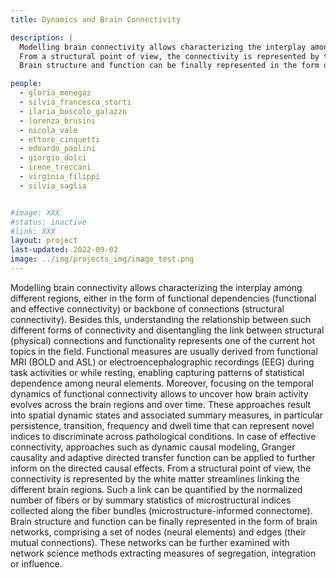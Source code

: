 ```yaml
---
title: Dynamics and Brain Connectivity

description: |
  Modelling brain connectivity allows characterizing the interplay among different regions, either in the form of functional dependencies (functional and effective connectivity) or backbone of connections (structural connectivity). Besides this, understanding the relationship between such different forms of connectivity and disentangling the link between structural (physical) connections and functionality represents one of the current hot topics in the field. Functional measures are usually derived from functional MRI (BOLD and ASL) or electroencephalographic recordings (EEG) during task activities or while resting, enabling capturing patterns of statistical dependence among neural elements. Moreover, focusing on the temporal dynamics of functional connectivity allows to uncover how brain activity evolves across the brain regions and over time. These approaches result into spatial dynamic states and associated summary measures, in particular persistence, transition, frequency and dwell time that can represent novel indices to discriminate across pathological conditions. In case of effective connectivity, approaches such as dynamic causal modeling, Granger causality and adaptive directed transfer function can be applied to further inform on the directed causal effects.
  From a structural point of view, the connectivity is represented by the white matter streamlines linking the different brain regions. Such a link can be quantified by the normalized number of fibers or by summary statistics of microstructural indices collected along the fiber bundles (microstructure-informed connectome).
  Brain structure and function can be finally represented in the form of brain networks, comprising a set of nodes (neural elements) and edges (their mutual connections). These networks can be further examined with network science methods extracting measures of segregation, integration or influence.

people:
  - gloria_menegaz
  - silvia_francesca_storti
  - ilaria_boscolo_galazzo
  - lorenza_brusini
  - nicola_vale
  - ettore_cinquetti
  - edoardo_paolini
  - giorgio_dolci
  - irene_treccani
  - virginia_filippi
  - silvia_saglia


#image: XXX
#status: inactive
#link: XXX
layout: project
last-updated: 2022-09-02
image: ../img/projects_img/image_test.png
---
```


Modelling brain connectivity allows characterizing the interplay among different regions, either in the form of functional dependencies (functional and effective connectivity) or backbone of connections (structural connectivity). Besides this, understanding the relationship between such different forms of connectivity and disentangling the link between structural (physical) connections and functionality represents one of the current hot topics in the field. Functional measures are usually derived from functional MRI (BOLD and ASL) or electroencephalographic recordings (EEG) during task activities or while resting, enabling capturing patterns of statistical dependence among neural elements. Moreover, focusing on the temporal dynamics of functional connectivity allows to uncover how brain activity evolves across the brain regions and over time. These approaches result into spatial dynamic states and associated summary measures, in particular persistence, transition, frequency and dwell time that can represent novel indices to discriminate across pathological conditions. In case of effective connectivity, approaches such as dynamic causal modeling, Granger causality and adaptive directed transfer function can be applied to further inform on the directed causal effects.
From a structural point of view, the connectivity is represented by the white matter streamlines linking the different brain regions. Such a link can be quantified by the normalized number of fibers or by summary statistics of microstructural indices collected along the fiber bundles (microstructure-informed connectome).
Brain structure and function can be finally represented in the form of brain networks, comprising a set of nodes (neural elements) and edges (their mutual connections). These networks can be further examined with network science methods extracting measures of segregation, integration or influence.
